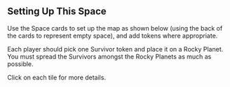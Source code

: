 ## Setting Up This Space

Use the Space cards to set up the map as shown below (using the back of the cards to represent empty space), and add tokens where appropriate.

Each player should pick one Survivor token and place it on a Rocky Planet. You must spread the Survivors amongst the Rocky Planets as much as possible.

Click on each tile for more details.
